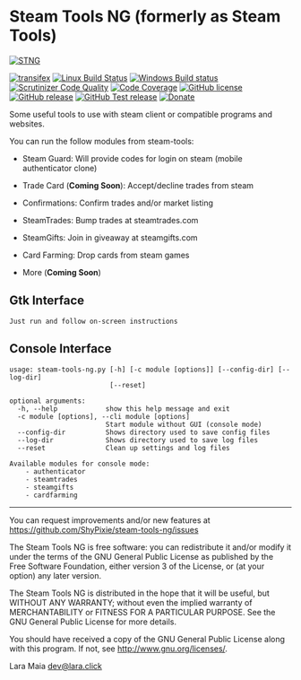 Steam Tools NG (formerly as Steam Tools)
========================================
[![STNG](https://lara.click/temp/stng.png)](https://github.com/ShyPixie/steam-tools-ng)  
  
[![transifex](https://img.shields.io/badge/transifex-contribute%20now-blue.svg)](https://www.transifex.com/steam-tools-ng)
[![Linux Build Status](https://img.shields.io/travis/ShyPixie/steam-tools-ng/master.svg?label=Linux%20build)](https://travis-ci.org/ShyPixie/steam-tools-ng)
[![Windows Build status](https://img.shields.io/badge/Windows%20build-not%20ready-lightgrey.svg)](https://ci.appveyor.com/project/ShyPixie/steam-tools-ng)
[![Scrutinizer Code Quality](https://scrutinizer-ci.com/g/ShyPixie/steam-tools-ng/badges/quality-score.png?b=master)](https://scrutinizer-ci.com/g/ShyPixie/steam-tools-ng/?branch=master)
[![Code Coverage](https://scrutinizer-ci.com/g/ShyPixie/steam-tools-ng/badges/coverage.png?b=master)](https://scrutinizer-ci.com/g/ShyPixie/steam-tools-ng/?branch=master)
[![GitHub license](https://img.shields.io/badge/license-GPLv3-green.svg)](https://www.gnu.org/licenses/gpl-3.0.html)
[![GitHub release](https://img.shields.io/github/release/ShyPixie/steam-tools-ng.svg)](https://github.com/ShyPixie/steam-tools-ng/releases)
[![GitHub Test release](https://img.shields.io/badge/testing-0.0.0_DEV-orange.svg)](https://github.com/ShyPixie/steam-tools-ng/releases)
[![Donate](https://img.shields.io/badge/Donate-PayPal-green.svg)](https://www.paypal.com/cgi-bin/webscr?cmd=_donations&business=WVQ5XM935XNLN&item_name=steam-tools-ng)


Some useful tools to use with steam client or compatible programs and websites.

You can run the follow modules from steam-tools:

* Steam Guard: Will provide codes for login on steam (mobile authenticator clone)

* Trade Card (**Coming Soon**): Accept/decline trades from steam

* Confirmations: Confirm trades and/or market listing

* SteamTrades: Bump trades at steamtrades.com

* SteamGifts: Join in giveaway at steamgifts.com

* Card Farming: Drop cards from steam games

* More (**Coming Soon**)

Gtk Interface
-------------

```
Just run and follow on-screen instructions
```

Console Interface
-----------------
```
usage: steam-tools-ng.py [-h] [-c module [options]] [--config-dir] [--log-dir]
                         [--reset]

optional arguments:
  -h, --help            show this help message and exit
  -c module [options], --cli module [options]
                        Start module without GUI (console mode)
  --config-dir          Shows directory used to save config files
  --log-dir             Shows directory used to save log files
  --reset               Clean up settings and log files

Available modules for console mode:
    - authenticator
    - steamtrades
    - steamgifts
    - cardfarming
```
___________________________________________________________________________________________

You can request improvements and/or new features at https://github.com/ShyPixie/steam-tools-ng/issues

The Steam Tools NG is free software: you can redistribute it and/or modify it under the terms of the GNU General Public License as published by the Free Software Foundation, either version 3 of the License, or (at your option) any later version.

The Steam Tools NG is distributed in the hope that it will be useful, but WITHOUT ANY WARRANTY; without even the implied warranty of MERCHANTABILITY or FITNESS FOR A PARTICULAR PURPOSE. See the GNU General Public License for more details.

You should have received a copy of the GNU General Public License along with this program. If not, see http://www.gnu.org/licenses/.

Lara Maia <dev@lara.click>
